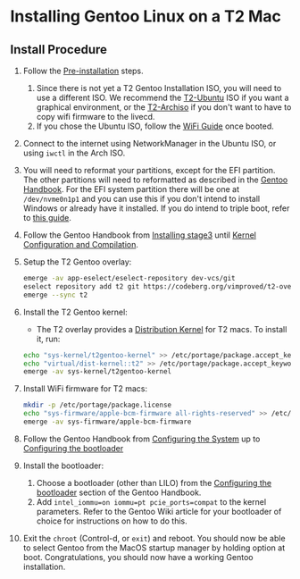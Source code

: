 # Installing Gentoo Linux on a T2 Mac

## Install Procedure

1. Follow the [Pre-installation](https://wiki.t2linux.org/guides/preinstall) steps.
   1. Since there is not yet a T2 Gentoo Installation ISO, you will need to use a different ISO. We recommend the [T2-Ubuntu](https://github.com/t2linux/T2-Ubuntu/releases/latest) ISO if you want a graphical environment, or the [T2-Archiso](https://github.com/t2linux/archiso-t2/releases/latest) if you don't want to have to copy wifi firmware to the livecd.
   2. If you chose the Ubuntu ISO, follow the [WiFi Guide](https://wiki.t2linux.org/guides/wifi-bluetooth/) once booted.

2. Connect to the internet using NetworkManager in the Ubuntu ISO, or using `iwctl` in the Arch ISO.

3. You will need to reformat your partitions, except for the EFI partition. The other partitions will need to reformatted as described in the [Gentoo Handbook](https://wiki.gentoo.org/wiki/Handbook:AMD64/Installation/Disks). For the EFI system partition there will be one at `/dev/nvme0n1p1` and you can use this if you don't intend to install Windows or already have it installed. If you do intend to triple boot, refer to [this guide](https://wiki.t2linux.org/guides/windows/).

4. Follow the Gentoo Handbook from [Installing stage3](https://wiki.gentoo.org/wiki/Handbook:AMD64/Installation/Stage) until [Kernel Configuration and Compilation](https://wiki.gentoo.org/wiki/Handbook:AMD64/Installation/Kernel#Kernel_configuration_and_compilation).

5. Setup the T2 Gentoo overlay:

   ```bash
   emerge -av app-eselect/eselect-repository dev-vcs/git
   eselect repository add t2 git https://codeberg.org/vimproved/t2-overlay.git
   emerge --sync t2
   ```

6. Install the T2 Gentoo kernel:
   - The T2 overlay provides a [Distribution Kernel](https://wiki.gentoo.org/wiki/Handbook:AMD64/Installation/Kernel#Distribution_kernels) for T2 macs. To install it, run:

   ```bash
   echo "sys-kernel/t2gentoo-kernel" >> /etc/portage/package.accept_keywords/t2gentoo-kernel
   echo "virtual/dist-kernel::t2" >> /etc/portage/package.accept_keywords/t2gentoo-kernel
   emerge -av sys-kernel/t2gentoo-kernel
   ```

7. Install WiFi firmware for T2 macs:

   ```bash
   mkdir -p /etc/portage/package.license
   echo "sys-firmware/apple-bcm-firmware all-rights-reserved" >> /etc/portage/package.license/firmware
   emerge -av sys-firmware/apple-bcm-firmware
   ```

8. Follow the Gentoo Handbook from [Configuring the System](https://wiki.gentoo.org/wiki/Handbook:AMD64/Installation/System) up to [Configuring the bootloader](https://wiki.gentoo.org/wiki/Handbook:AMD64/Installation/Bootloader)

9. Install the bootloader:
    1. Choose a bootloader (other than LILO) from the [Configuring the bootloader](https://wiki.gentoo.org/wiki/Handbook:AMD64/Installation/Bootloader) section of the Gentoo Handbook.
    2. Add `intel_iommu=on iommu=pt pcie_ports=compat` to the kernel parameters. Refer to the Gentoo Wiki article for your bootloader of choice for instructions on how to do this.

10. Exit the `chroot` (Control-d, or `exit`) and reboot. You should now be able to select Gentoo from the MacOS startup manager by holding option at boot. Congratulations, you should now have a working Gentoo installation.
